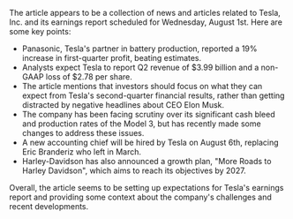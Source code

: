 The article appears to be a collection of news and articles related to Tesla, Inc. and its earnings report scheduled for Wednesday, August 1st. Here are some key points:

* Panasonic, Tesla's partner in battery production, reported a 19% increase in first-quarter profit, beating estimates.
* Analysts expect Tesla to report Q2 revenue of $3.99 billion and a non-GAAP loss of $2.78 per share.
* The article mentions that investors should focus on what they can expect from Tesla's second-quarter financial results, rather than getting distracted by negative headlines about CEO Elon Musk.
* The company has been facing scrutiny over its significant cash bleed and production rates of the Model 3, but has recently made some changes to address these issues.
* A new accounting chief will be hired by Tesla on August 6th, replacing Eric Branderiz who left in March.
* Harley-Davidson has also announced a growth plan, "More Roads to Harley Davidson", which aims to reach its objectives by 2027.

Overall, the article seems to be setting up expectations for Tesla's earnings report and providing some context about the company's challenges and recent developments.